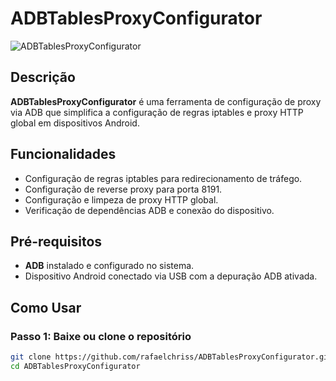 # ADBTablesProxyConfigurator
![ADBTablesProxyConfigurator](https://github.com/user-attachments/assets/6d97f018-b76d-49e1-96db-74114a81a3a8)

## Descrição
**ADBTablesProxyConfigurator** é uma ferramenta de configuração de proxy via ADB que simplifica a configuração de regras iptables e proxy HTTP global em dispositivos Android.

## Funcionalidades
- Configuração de regras iptables para redirecionamento de tráfego.
- Configuração de reverse proxy para porta 8191.
- Configuração e limpeza de proxy HTTP global.
- Verificação de dependências ADB e conexão do dispositivo.

## Pré-requisitos
- **ADB** instalado e configurado no sistema.
- Dispositivo Android conectado via USB com a depuração ADB ativada.

## Como Usar
### Passo 1: Baixe ou clone o repositório
```sh
git clone https://github.com/rafaelchriss/ADBTablesProxyConfigurator.git
cd ADBTablesProxyConfigurator
